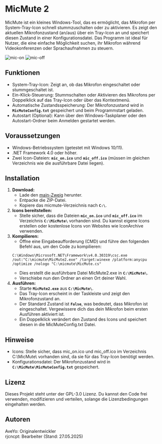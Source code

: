 # MicMute 2
MicMute ist ein kleines Windows-Tool, das es ermöglicht, das Mikrofon per System-Tray-Icon schnell stummzuschalten oder zu aktivieren. Es zeigt den aktuellen Mikrofonzustand (an/aus) über ein Tray-Icon an und speichert diesen Zustand in einer Konfigurationsdatei. Das Programm ist ideal für Nutzer, die eine einfache Möglichkeit suchen, ihr Mikrofon während Videokonferenzen oder Sprachaufnahmen zu steuern.

![mic-on](https://github.com/user-attachments/assets/7189b8b8-e20e-46b7-8fe6-42e424ca83a3) ![mic-off](https://github.com/user-attachments/assets/0fd4c45a-217f-4db6-bda7-6546e2f9602d)



## Funktionen
- System-Tray-Icon: Zeigt an, ob das Mikrofon eingeschaltet oder stummgeschaltet ist.
- Ein-Klick-Steuerung: Stummschalten oder Aktivieren des Mikrofons per Doppelklick auf das Tray-Icon oder über das Kontextmenü.
- Automatische Zustandsspeicherung: Der Mikrofonzustand wird in **`MicMuteConfig.txt`** gespeichert und beim Programmstart geladen.
- Autostart (Optional): Kann über den Windows-Taskplaner oder den Autostart-Ordner beim Anmelden gestartet werden.

## Voraussetzungen
- Windows-Betriebssystem (getestet mit Windows 10/11).
- .NET Framework 4.0 oder höher.
- Zwei Icon-Dateien: **`mic_on.ico`** und **`mic_off.ico`** (müssen im gleichen Verzeichnis wie die ausführbare Datei liegen).

## Installation
1. **Download:**
   - Lade den [main-Zweig](https://github.com/rjcncpt/micmute/archive/refs/heads/main.zip) herunter.
   - Entpacke die ZIP-Datei.
   - Kopiere das micmute-Verzeichnis nach **`C:\`**.
3. **Icons bereitstellen:**
   - Stelle sicher, dass die Dateien **`mic_on.ico`** und **`mic_off.ico`** im Verzeichnis **`C:\MicMute\`** vorhanden sind. Du kannst eigene Icons erstellen oder kostenlose Icons von Websites wie IconArchive verwenden.
4. **Kompilieren:**
   - Öffne eine Eingabeaufforderung (CMD) und führe den folgenden Befehl aus, um den Code zu kompilieren:
   ```
   C:\Windows\Microsoft.NET\Framework\v4.0.30319\csc.exe /out:"C:\micmute\MicMute2.exe" /target:winexe /platform:anycpu /optimize /nologo "C:\micmute\MicMute.cs"
   ```
   - Dies erstellt die ausführbare Datei MicMute2.exe in **`C:\MicMute\`**.
   - Verschiebe nun den Ordner an einen Ort deiner Wahl.
5. **Ausführen:**
   - Starte **`MicMute2.exe`** aus **`C:\MicMute\`**.
   - Das Tray-Icon erscheint in der Taskleiste und zeigt den Mikrofonzustand an.
   - Der Standard Zustand ist **`False`**, was bedeutet, dass Mikrofon ist eingeschaltet. Vergewissere dich das dein Mikrofon beim ersten Ausführen aktiviert ist.
   - Ein Doppelklick verändert den Zustand des Icons und speichert diesen in die MicMuteConfig.txt Datei.
  
## Hinweise
- Icons: Stelle sicher, dass mic_on.ico und mic_off.ico im Verzeichnis C:\MicMute\ vorhanden sind, da sie für das Tray-Icon benötigt werden.
- Konfigurationsdatei: Der Mikrofonzustand wird in **`C:\MicMute\MicMuteConfig.txt`** gespeichert.

## Lizenz
Dieses Projekt steht unter der GPL-3.0 Lizenz. Du kannst den Code frei verwenden, modifizieren und verteilen, solange die Lizenzbedingungen eingehalten werden.

## Autoren
AveYo: Originalentwickler<br>
rjcncpt: Bearbeiter (Stand: 27.05.2025)

